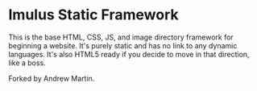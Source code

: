 # Imulus Static Framework

This is the base HTML, CSS, JS, and image directory framework for beginning a website. It's purely static and has no link to any dynamic languages. It's also HTML5 ready if you decide to move in that direction, like a boss.

Forked by Andrew Martin.